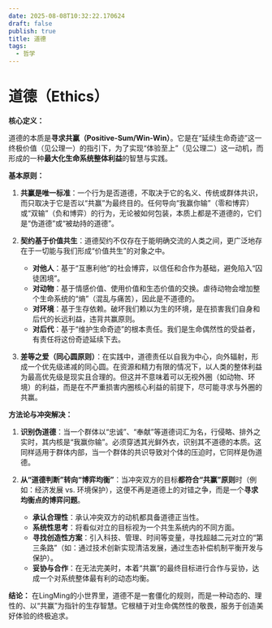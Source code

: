 ```yaml
---
date: 2025-08-08T10:32:22.170624
draft: false
publish: true
title: 道德
tags:
  - 哲学
---
```


# **道德（Ethics）**

**核心定义：**

道德的本质是**寻求共赢（Positive-Sum/Win-Win）**。它是在“延续生命奇迹”这一终极价值（见公理一）的指引下，为了实现“体验至上”（见公理二）这一动机，而形成的一种**最大化生命系统整体利益**的智慧与实践。

**基本原则：**

1.  **共赢是唯一标准**：一个行为是否道德，不取决于它的名义、传统或群体共识，而只取决于它是否以“共赢”为最终目的。任何导向“我赢你输”（零和博弈）或“双输”（负和博弈）的行为，无论被如何包装，本质上都是不道德的，它们是“伪道德”或“被劫持的道德”。

2.  **契约基于价值共生**：道德契约不仅存在于能明确交流的人类之间，更广泛地存在于一切能与我们形成“价值共生”的对象之中。
    *   **对他人**：基于“互惠利他”的社会博弈，以信任和合作为基础，避免陷入“囚徒困境”。
    *   **对动物**：基于情感价值、使用价值和生态价值的交换。虐待动物会增加整个生命系统的“熵”（混乱与痛苦），因此是不道德的。
    *   **对环境**：基于生存依赖。破坏我们赖以为生的环境，是在损害我们自身和后代的长远利益，违背共赢原则。
    *   **对后代**：基于“维护生命奇迹”的根本责任。我们是生命偶然性的受益者，有责任将这份奇迹延续下去。

3.  **差等之爱（同心圆原则）**：在实践中，道德责任以自我为中心，向外辐射，形成一个优先级递减的同心圆。在资源和精力有限的情况下，以人类的整体利益为最高优先级是现实且合理的。但这并不意味着可以无视外圈（如动物、环境）的利益，而是在不严重损害内圈核心利益的前提下，尽可能寻求与外圈的共赢。

**方法论与冲突解决：**

1.  **识别伪道德**：当一个群体以“忠诚”、“奉献”等道德词汇为名，行侵略、排外之实时，其内核是“我赢你输”。必须穿透其光鲜外衣，识别其不道德的本质。这同样适用于群体内部，当一个群体的共识导致对个体的压迫时，它同样是伪道德。

2.  **从“道德判断”转向“博弈均衡”**：当冲突双方的目标**都符合“共赢”原则**时（例如：经济发展 vs. 环境保护），这便不再是道德上的对错之争，而是一个**寻求均衡点的博弈问题**。
    *   **承认合理性**：承认冲突双方的动机都具备道德正当性。
    *   **系统性思考**：将看似对立的目标视为一个共生系统内的不同方面。
    *   **寻找创造性方案**：引入科技、管理、时间等变量，寻找超越二元对立的“第三条路”（如：通过技术创新实现清洁发展，通过生态补偿机制平衡开发与保护）。
    *   **妥协与合作**：在无法完美时，本着“共赢”的最终目标进行合作与妥协，达成一个对系统整体最有利的动态均衡。

**结论：** 在LingMing的小世界里，道德不是一套僵化的规则，而是一种动态的、理性的、以“共赢”为指针的生存智慧。它根植于对生命偶然性的敬畏，服务于创造美好体验的终极追求。